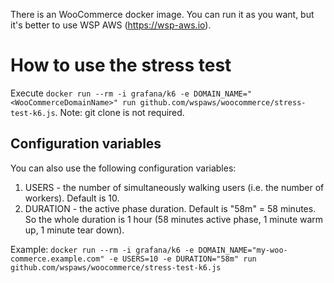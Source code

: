 There is an WooCommerce docker image.  You can run it as you want, but it's better to use WSP AWS (https://wsp-aws.io).

# How to use the stress test

Execute `docker run --rm -i grafana/k6 -e DOMAIN_NAME="<WooCommerceDomainName>" run github.com/wspaws/woocommerce/stress-test-k6.js`.  Note: git clone is not required.

## Configuration variables
You can also use the following configuration variables:
1. USERS - the number of simultaneously walking users (i.e. the number of workers).  Default is 10.
1. DURATION - the active phase duration.  Default is "58m" = 58 minutes.  So the whole duration is 1 hour (58 minutes active phase, 1 minute warm up, 1 minute tear down).

Example: `docker run --rm -i grafana/k6 -e DOMAIN_NAME="my-woo-commerce.example.com" -e USERS=10 -e DURATION="58m" run github.com/wspaws/woocommerce/stress-test-k6.js`